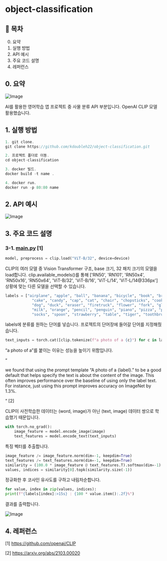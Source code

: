 # object-classification

## 📌 목차  
0. 요약
1. 실행 방법
2. API 예시
3. 주요 코드 설명 
4. 레퍼런스

## 0. 요약

![Image](https://github.com/user-attachments/assets/7da65b98-5b3d-41c7-aaa1-48f952808de4)

AI를 활용한 영어학습 앱 프로젝트 중 사물 분류 API 부분입니다. OpenAI CLIP 모델 활용했습니다.

## 1. 실행 방법

```jsx
1. git clone.
git clone https://github.com/kdoubleh22/object-classification.git

2. 프로젝트 폴더로 이동.
cd object-classification

3. docker 빌드.
docker build -t name .

4. docker run.
docker run -p 80:80 name
```

## 2. API 예시

![Image](https://github.com/user-attachments/assets/e08c4d30-207d-4696-b2d5-a826e8b3a732)

## 3. 주요 코드 설명

### 3-1. [main.py](http://main.py) [1]

```python
model, preprocess = clip.load("ViT-B/32", device=device)
```

CLIP의 여러 모델 중 Vision Transformer 구조, base 크기, 32 패치 크기의 모델을 load합니다. clip.available_models()를 통해 ['RN50', 'RN101', 'RN50x4', 'RN50x16', 'RN50x64', 'ViT-B/32', 'ViT-B/16', 'ViT-L/14', 'ViT-L/14@336px'] 상황에 맞는 다른 모델을 선택할 수 있습니다.

```python
labels = ["airplane", "apple", "ball", "banana", "bicycle", "book", "broccoli", "burger", "bus",
            "cake", "candy", "cap", "cat", "chair", "chopsticks", "cookie", "crayon", "cup", "dinosaur",
            "dog", "duck", "eraser", "firetruck", "flower", "fork", "glasses", "grape", "icecream",
            "milk", "orange", "pencil", "penguin", "piano", "pizza", "policecar", "scissors",
            "socks", "spoon", "strawberry", "table", "tiger", "toothbrush", "tree", "television", "window"]
```

labels에 분류를 원하는 단어를 넣습니다. 프로젝트의 단어장에 들어갈 단어를 지정해줬습니다.

```python
text_inputs = torch.cat([clip.tokenize(f"a photo of a {c}") for c in labels]).to(device)
```

“a photo of a”를 붙이는 이유는 성능을 높이기 위함입니다.

“

we found that using the prompt template “A photo of a {label}.” to be a good default that helps specify the text is about the content of the image. This often improves performance over the baseline of using only the label text. For instance, just using this prompt improves accuracy on ImageNet by 1.3%.

“ [2]

CLIP이 사전학습한 데이터는 (word, image)가 아닌 (text, image) 데이터 쌍으로 학습했기 때문입니다.

```python
with torch.no_grad():
    image_feature = model.encode_image(image)
    text_features = model.encode_text(text_inputs)
```

특징 벡터를 추출합니다.

```python
image_feature /= image_feature.norm(dim=-1, keepdim=True)
text_features /= text_features.norm(dim=-1, keepdim=True)
similarity = (100.0 * image_feature @ text_features.T).softmax(dim=-1)
values, indices = similarity[0].topk(similarity.size(-1))
```

정규화한 후 코사인 유사도를 구하고 내림차순합니다.

```python
for value, index in zip(values, indices):
print(f"{labels[index]:>15s} : {100 * value.item():.2f}%")
```

결과를 출력합니다.

![Image](https://github.com/user-attachments/assets/b6a391af-536c-4bc1-952c-4d109448e87a)

## 4. 레퍼런스

[1] https://github.com/openai/CLIP

[2] https://arxiv.org/abs/2103.00020
